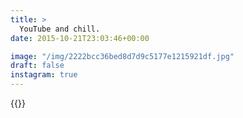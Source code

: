 ```yaml
---
title: >
  YouTube and chill.
date: 2015-10-21T23:03:46+00:00

image: "/img/2222bcc36bed8d7d9c5177e1215921df.jpg"
draft: false
instagram: true
---
```


{{<photo src="/img/2222bcc36bed8d7d9c5177e1215921df.jpg">}}
